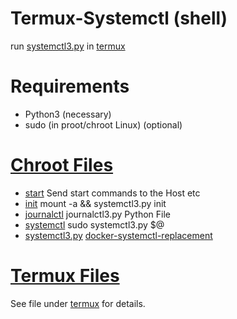 # Termux-Systemctl  (shell)
run [systemctl3.py](https://github.com/gdraheim/docker-systemctl-replacement) in [termux](https://github.com/termux/termux-app)  

# Requirements
* Python3                       (necessary)
* sudo (in proot/chroot Linux)  (optional)

# [Chroot Files](/bin/)
* [start](/bin/start)
Send start commands to the Host etc
* [init](/bin/init)
mount -a && systemctl3.py init
* [journalctl](/bin/journalctl)
journalctl3.py Python File
* [systemctl](/bin/systemctl)
sudo systemctl3.py $@
* [systemctl3.py](/bin/systemctl3.py)
[docker-systemctl-replacement](https://github.com/gdraheim/docker-systemctl-replacement)

# [Termux Files](/termux/)
See file under [termux](/termux/) for details.